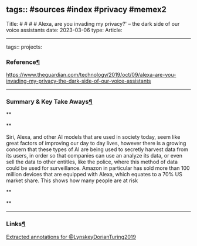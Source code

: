 tags:: #sources #index #privacy #memex2
---

Title: # # # # Alexa, are you invading my privacy?' – the dark side of our voice assistants date: 2023-03-06 type: Article:

---

tags:: projects:[](https://natmeng.github.io/memx2/sources/@LynskeyDorianTuring2019/)

### Reference[¶](https://natmeng.github.io/memx2/sources/@LynskeyDorianTuring2019/#reference "Permanent link")
https://www.theguardian.com/technology/2019/oct/09/alexa-are-you-invading-my-privacy-the-dark-side-of-our-voice-assistants


---

### Summary & Key Take Aways[¶](https://natmeng.github.io/memx2/sources/@LynskeyDorianTuring2019/#summary-key-take-aways "Permanent link")
**

**

Siri, Alexa, and other AI models that are used in society today, seem like great factors of improving our day to day lives, however there is a growing concern that these types of AI are being used to secretly harvest data from its users, in order so that companies can use an analyze its data, or even sell the data to other entitles, like the police, where this method of data could be used for surveillance. Amazon in particular has sold more than 100 million devices that are equipped with Alexa, which equates to a 70% US market share. This shows how many people are at risk

**

  
**


---

### Links[¶](https://natmeng.github.io/memx2/sources/@LynskeyDorianTuring2019/#links "Permanent link")

[Extracted annotations for @LynskeyDorianTuring2019](https://natmeng.github.io/memx2/annotations/@LynskeyDorianTuring2019/) 





